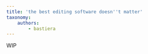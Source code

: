 ```yaml
---
title: 'the best editing software doesn''t matter'
taxonomy:
    authors:
        - bastiera
---
```


WIP